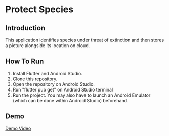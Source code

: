 # Protect Species

## Introduction

This application identifies species under threat of extinction and then stores a picture alongside its location on cloud. 

## How To Run

1. Install Flutter and Android Studio.
2. Clone this repository.
3. Open the repository on Android Studio.
4. Run "flutter pub get" on Android Studio terminal
6. Run the project. You may also have to launch an Android Emulator (which can be done within Android Studio) beforehand.

## Demo
[Demo Video](https://youtu.be/qKjePi-4BmU)

